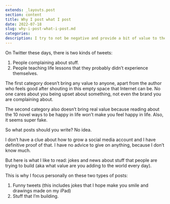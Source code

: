 ```yaml
---
extends: _layouts.post
section: content
title: Why I post what I post
date: 2022-07-18
slug: why-i-post-what-i-post.md
categories:
description: I try to not be negative and provide a bit of value to the world.
---
```


On Twitter these days, there is two kinds of tweets:

1. People complaining about stuff.
1. People teaching life lessons that they probably didn’t experience themselves.

The first category doesn’t bring any value to anyone, apart from the author who feels good after shouting in this empty space that Internet can be. No one cares about you being upset about something, not even the brand you are complaining about.

The second category also doesn’t bring real value because reading about the 10 novel ways to be happy in life won’t make you feel happy in life. Also, it seems super fake.

So what posts should you write? No idea.

I don’t have a clue about how to grow a social media account and I have definitive proof of that. I have no advice to give on anything, because I don’t know much.

But here is what I like to read: jokes and news about stuff that people are trying to build (aka what value are you adding to the world every day).

This is why I focus personally on these two types of posts:

1. Funny tweets (this includes jokes that I hope make you smile and drawings made on my iPad)
1. Stuff that I’m building.